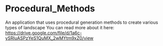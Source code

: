# Procedural_Methods
An application that uses procedural generation methods to create various types of landscape
You can read more about it here: https://drive.google.com/file/d/1a6c-ySRluASPzYeS1QuMX_2wMYtm9xZ0/view
